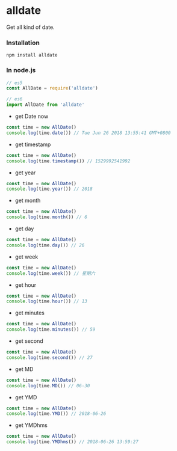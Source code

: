 # alldate
Get all kind of date.

### Installation

```
npm install alldate
```

### In node.js
```javascript
// es5
const AllDate = require('alldate')

// es6
import AllDate from 'alldate'
```

* get Date now
```javascript
const time = new AllDate()
console.log(time.date()) // Tue Jun 26 2018 13:55:41 GMT+0800
```

* get timestamp
```javascript
const time = new AllDate()
console.log(time.timestamp()) // 1529992541992
```

* get year
```javascript
const time = new AllDate()
console.log(time.year()) // 2018
```

* get month
```javascript
const time = new AllDate()
console.log(time.month()) // 6
```

* get day
```javascript
const time = new AllDate()
console.log(time.day()) // 26
```

* get week
```javascript
const time = new AllDate()
console.log(time.week()) // 星期六
```

* get hour
```javascript
const time = new AllDate()
console.log(time.hour()) // 13
```

* get minutes
```javascript
const time = new AllDate()
console.log(time.minutes()) // 59
```

* get second
```javascript
const time = new AllDate()
console.log(time.second()) // 27
```

* get MD
```javascript
const time = new AllDate()
console.log(time.MD()) // 06-30
```

* get YMD
```javascript
const time = new AllDate()
console.log(time.YMD()) // 2018-06-26
```

* get YMDhms
```javascript
const time = new AllDate()
console.log(time.YMDhms()) // 2018-06-26 13:59:27
```